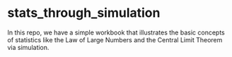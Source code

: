# stats_through_simulation
In this repo, we have a simple workbook that illustrates the basic concepts of statistics like the Law of Large Numbers and the Central Limit Theorem via simulation.
